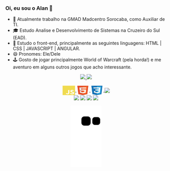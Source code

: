 ### Oi, eu sou o Alan 👻

- 💼 Atualmente trabalho na GMAD Madcentro Sorocaba, como Auxiliar de TI.
- 🎓 Estudo Analise e Desenvolvimento de Sistemas na Cruzeiro do Sul (EAD).
- 🌱 Estudo o front-end, principalmente as seguintes linguagens: HTML | CSS | JAVASCRIPT | ANGULAR.
- 😄 Pronomes: Ele/Dele
- 🕹️ Gosto de jogar principalmente World of Warcraft (pela horda!) e me aventuro em alguns outros jogos que acho interessante.

<div align="center">
  <a href="https://github.com/alancritelli">
  <img height="180em" src="https://github-readme-stats.vercel.app/api?username=alancritelli&show_icons=true&theme=dark&include_all_commits=true&count_private=true"/>
  <img height="180em" src="https://github-readme-stats.vercel.app/api/top-langs/?username=alancritelli&layout=compact&langs_count=7&theme=dark"/>
</div>
  
<div style="display: inline_block" align="center"><br>
  <img align="center" alt="ahcc-js" height="30" width="40" src="https://raw.githubusercontent.com/devicons/devicon/master/icons/javascript/javascript-plain.svg">
  <img align="center" alt="ahcc-html" height="30" width="40" src="https://raw.githubusercontent.com/devicons/devicon/master/icons/html5/html5-original.svg">
  <img align="center" alt="ahcc-CSS" height="30" width="40" src="https://raw.githubusercontent.com/devicons/devicon/master/icons/css3/css3-original.svg">
  <img align="center" alta="ahcc-angular" heigth="30" width="40" src="https://cdn.jsdelivr.net/gh/devicons/devicon/icons/angularjs/angularjs-original.svg"/>
</div>
  
<div align="center"> 
    <a href="https://www.instagram.com/alancritelli/" target="_blank"><img src="https://img.shields.io/badge/-Instagram-%23E4405F?style=for-the-badge&logo=instagram&logoColor=white" target="_blank"></a>
    <a href = "mailto:alancritelli@gmail.com"><img src="https://img.shields.io/badge/Gmail-D14836?style=for-the-badge&logo=gmail&logoColor=white" target="_blank"></a>
    <a href="https://www.linkedin.com/in/ahcc/" target="_blank"><img src="https://img.shields.io/badge/-LinkedIn-%230077B5?style=for-the-badge&logo=linkedin&logoColor=white" target="_blank"></a> 
    <a href="https://api.whatsapp.com/send?phone=+5515996780959" target="_blank"><img src="https://img.shields.io/badge/WhatsApp-25D366?style=for-the-badge&logo=whatsapp&logoColor=white" target="_blank"></a> 
 
  ![Snake animation](https://github.com/alancritelli/alancritelli/blob/output/github-contribution-grid-snake.svg)
 
</div>
